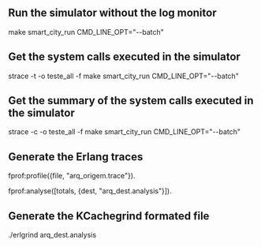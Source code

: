 ## Run the simulator without the log monitor
make smart_city_run CMD_LINE_OPT="--batch"

## Get the system calls executed in the simulator 
strace -t -o teste_all -f make smart_city_run CMD_LINE_OPT="--batch"


## Get the summary of the system calls executed in the simulator
strace -c -o teste_all -f make smart_city_run CMD_LINE_OPT="--batch"

## Generate the Erlang traces

fprof:profile({file, "arq_origem.trace"}).

fprof:analyse([totals, {dest, "arq_dest.analysis"}]).

## Generate the KCachegrind formated file
./erlgrind arq_dest.analysis
